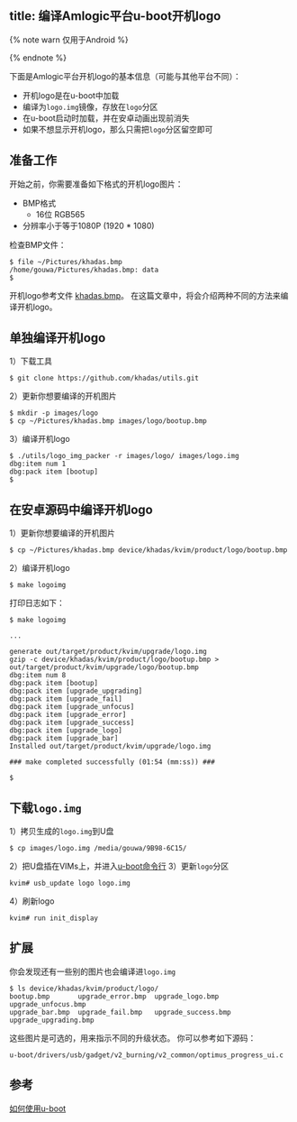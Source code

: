 title: 编译Amlogic平台u-boot开机logo
---

{% note warn 仅用于Android %}

{% endnote %}

下面是Amlogic平台开机logo的基本信息（可能与其他平台不同）：
* 开机logo是在u-boot中加载
* 编译为`logo.img`镜像，存放在`logo`分区
* 在u-boot启动时加载，并在安卓动画出现前消失
* 如果不想显示开机logo，那么只需把`logo`分区留空即可

## 准备工作
开始之前，你需要准备如下格式的开机logo图片：
* BMP格式
  * 16位 RGB565
* 分辨率小于等于1080P (1920 * 1080)  

检查BMP文件：
```
$ file ~/Pictures/khadas.bmp 
/home/gouwa/Pictures/khadas.bmp: data
$ 
```
开机logo参考文件 [khadas.bmp](http://www.mediafire.com/file/xoobk7gc3t5bo00/khadas.bmp)。
在这篇文章中，将会介绍两种不同的方法来编译开机logo。

## 单独编译开机logo
1）下载工具
```
$ git clone https://github.com/khadas/utils.git
```
2）更新你想要编译的开机图片
```
$ mkdir -p images/logo
$ cp ~/Pictures/khadas.bmp images/logo/bootup.bmp
```
3）编译开机logo
```
$ ./utils/logo_img_packer -r images/logo/ images/logo.img 
dbg:item num 1
dbg:pack item [bootup]
$ 
```
## 在安卓源码中编译开机logo
1）更新你想要编译的开机图片
```
$ cp ~/Pictures/khadas.bmp device/khadas/kvim/product/logo/bootup.bmp
```
2）编译开机logo
```
$ make logoimg
```
打印日志如下：
```
$ make logoimg

...

generate out/target/product/kvim/upgrade/logo.img
gzip -c device/khadas/kvim/product/logo/bootup.bmp > out/target/product/kvim/upgrade/logo/bootup.bmp
dbg:item num 8
dbg:pack item [bootup]
dbg:pack item [upgrade_upgrading]
dbg:pack item [upgrade_fail]
dbg:pack item [upgrade_unfocus]
dbg:pack item [upgrade_error]
dbg:pack item [upgrade_success]
dbg:pack item [upgrade_logo]
dbg:pack item [upgrade_bar]
Installed out/target/product/kvim/upgrade/logo.img

### make completed successfully (01:54 (mm:ss)) ###

$
```
## 下载`logo.img`
1）拷贝生成的`logo.img`到U盘
```
$ cp images/logo.img /media/gouwa/9B98-6C15/
```
2）把U盘插在VIMs上，并进入[u-boot命令行](/android/zh-cn/vim1/SetupSerialTool.html)
3）更新`logo`分区
```
kvim# usb_update logo logo.img
```
4）刷新logo
```
kvim# run init_display
```
## 扩展
你会发现还有一些别的图片也会编译进`logo.img`
```
$ ls device/khadas/kvim/product/logo/
bootup.bmp       upgrade_error.bmp  upgrade_logo.bmp     upgrade_unfocus.bmp
upgrade_bar.bmp  upgrade_fail.bmp   upgrade_success.bmp  upgrade_upgrading.bmp
```
这些图片是可选的，用来指示不同的升级状态。
你可以参考如下源码：
```
u-boot/drivers/usb/gadget/v2_burning/v2_common/optimus_progress_ui.c
```
## 参考
[如何使用u-boot](/android/zh-cn/vim1/UBootUsage.html)

